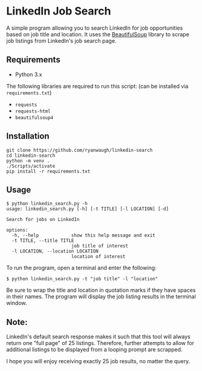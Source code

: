 # LinkedIn Job Search

A simple program allowing you to search LinkedIn for job opportunities based on job title and location. It uses the [BeautifulSoup](https://www.crummy.com/software/BeautifulSoup/bs4/doc/) library to scrape job listings from LinkedIn's job search page.

## Requirements

- Python 3.x

The following libraries are required to run this script: (can be installed via `requirements.txt`)

- `requests`
- `requests-html`
- `beautifulsoup4`

## Installation

```
git clone https://github.com/ryanwaugh/linkedin-search
cd linkedin-search
python -m venv .
./Scripts/activate
pip install -r requirements.txt
```

## Usage

```
$ python linkedin_search.py -h
usage: linkedin_search.py [-h] [-t TITLE] [-l LOCATION] [-d]

Search for jobs on LinkedIn

options:
  -h, --help            show this help message and exit
  -t TITLE, --title TITLE
                        job title of interest
  -l LOCATION, --location LOCATION
                        location of interest
```

To run the program, open a terminal and enter the following:

    $ python linkedin_search.py -t "job title" -l "location"

Be sure to wrap the title and location in quotation marks if they have spaces in their names. The program will display the job listing results in the terminal window.

## Note:

LinkedIn's default search response makes it such that this tool will always return one "full page" of 25 listings. Therefore, further attempts to allow for additional listings to be displayed from a looping prompt are scrapped.

I hope you will enjoy receiving exactly 25 job results, no matter the query.
